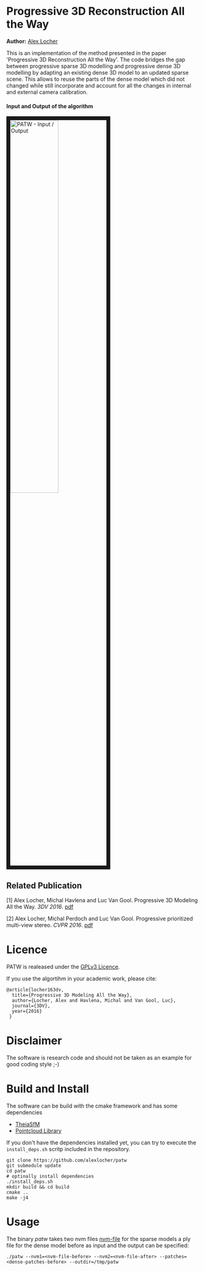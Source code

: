 # Progressive 3D Reconstruction All the Way

**Author:** [Alex Locher](http://www.vision.ee.ethz.ch/~alocher)

This is an implementation of the method presented in the paper 'Progressive 
3D Reconstruction All the Way'. The code bridges the gap between progressive
sparse 3D modelling and progressive dense 3D modelling by adapting an existing
dense 3D model to an updated sparse scene. This allows to reuse the parts of the
dense model which did not changed while still incorporate and account for all the 
changes in internal and external camera calibration. 

#### Input and Output of the algorithm
<img src="http://www.vision.ee.ethz.ch/~alocher/pdf/3dv16/overview.png" 
alt="PATW - Input / Output" width="50%" border="10" />


## Related Publication
[1] Alex Locher, Michal Havlena and Luc Van Gool. Progressive 3D Modeling All the Way. *3DV 2016*. [pdf](http://people.ee.ethz.ch/~alocher/pdf/locher_3dv16_progressive_all_the_way.pdf)

[2] Alex Locher, Michal Perdoch and Luc Van Gool. Progressive prioritized multi-view stereo. *CVPR 2016*. [pdf](http://people.ee.ethz.ch/~alocher/pdf/locher_cvpr16_progressive_prioritized_mvs.pdf)


# Licence
PATW is realeased under the [GPLv3 Licence](https://www.gnu.org/licenses/gpl-3.0.txt). 


If you use the algortihm in your academic work, please cite:

    @article{locher163dv,
      title={Progressive 3D Modeling All the Way},
      author={Locher, Alex and Havlena, Michal and Van Gool, Luc},
      journal={3DV},
      year={2016}
     }

# Disclaimer
The software is research code and should not be taken as an example for good coding style ;-)


# Build and Install
The software can be build with the cmake framework and has some dependencies 

 - [TheiaSfM](http://www.theia-sfm.org/)
 - [Pointcloud Library](http://pointclouds.org/)

If you don't have the dependencies installed yet, you can try to execute the 
`install_deps.sh` scritp included in the repository. 


```
git clone https://github.com/alexlocher/patw
git submodule update
cd patw
# optinally install dependencies
./install_deps.sh
mkdir build && cd build
cmake ..
make -j4
```

# Usage
The binary *patw* takes two nvm files [nvm-file](http://ccwu.me/vsfm/doc.html#nvm) for the sparse models a 
ply file for the dense model before as input and the output can be specified:

```
./patw --nvm1=<nvm-file-before> --nvm2=<nvm-file-after> --patches=<dense-patches-before> --outdir=/tmp/patw
```

